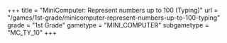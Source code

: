 +++
title = "MiniComputer: Represent numbers up to 100 (Typing)"
url = "/games/1st-grade/minicomputer-represent-numbers-up-to-100-typing"
grade = "1st Grade"
gametype = "MINI_COMPUTER"
subgametype = "MC_TY_10"
+++